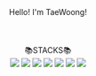 <center>
  Hello! I'm TaeWoong!
</center>
<br/> <br/> <br/>

<center>
  📚STACKS📚
</center>

<div align="center">
  <img src="https://img.shields.io/badge/IntelliJ IDEA-FF0000?style=for-the-badge&logoo=IntelliJ IDEA&logoColor=white"/>
  <img src="https://img.shields.io/badge/Java-007396?style=for-the-badge&logoo=java&logoColor=white"/>
  <img src="https://img.shields.io/badge/Spring Boot-6DB33F?style=for-the-badge&logo=Spring Boot&logoColor=white">
  <img src="https://img.shields.io/badge/MySQL-4479A1?style=for-the-badge&logo=MySQL&logoColor=white">
  <img src="https://img.shields.io/badge/Amazon AWS-232F3E?style=for-the-badge&logo=Amazon AWS&logoColor=white">
  <img src="https://img.shields.io/badge/JWT-000000?style=for-the-badge&logo=JWT&logoColor=white">
  <img src="https://img.shields.io/badge/GitHub-181717?style=for-the-badge&logo=GitHub&logoColor=white">
</div>
